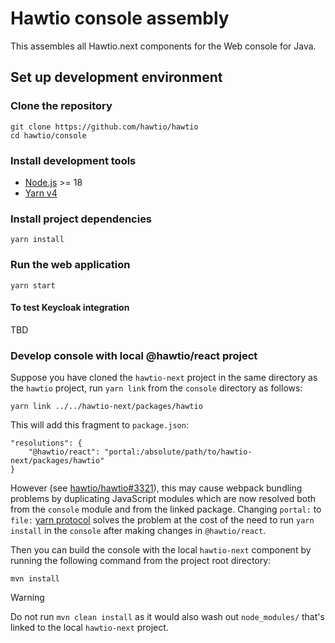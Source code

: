 # Hawtio console assembly

This assembles all Hawtio.next components for the Web console for Java.

## Set up development environment

### Clone the repository

    git clone https://github.com/hawtio/hawtio
    cd hawtio/console

### Install development tools

* [Node.js](http://nodejs.org) >= 18
* [Yarn v4](https://yarnpkg.com)

### Install project dependencies

    yarn install

### Run the web application

    yarn start

#### To test Keycloak integration

TBD

### Develop console with local @hawtio/react project

Suppose you have cloned the `hawtio-next` project in the same directory as the `hawtio` project, run `yarn link` from the `console` directory as follows:

    yarn link ../../hawtio-next/packages/hawtio

This will add this fragment to `package.json`:

    "resolutions": {
        "@hawtio/react": "portal:/absolute/path/to/hawtio-next/packages/hawtio"
    }

However (see [hawtio/hawtio#3321](https://github.com/hawtio/hawtio/issues/3321])), this may cause webpack bundling problems by duplicating JavaScript modules which are now resolved both from the `console` module and from the linked package.
Changing `portal:` to `file:` [yarn protocol](https://yarnpkg.com/protocols) solves the problem at the cost of the need to run `yarn install` in the `console` after making changes in `@hawtio/react`.

Then you can build the console with the local `hawtio-next` component by running the following command from the project root directory:

    mvn install

> [!WARNING]
> Do not run `mvn clean install` as it would also wash out `node_modules/` that's linked to the local `hawtio-next` project.
